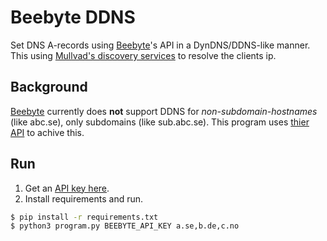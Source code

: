 # Beebyte DDNS
Set DNS A-records using [Beebyte](https://www.beebyte.se/)'s API in a DynDNS/DDNS-like manner. This using [Mullvad's discovery services](https://mullvad.net/en/check) to resolve the clients ip.

## Background
[Beebyte](https://www.beebyte.se/) currently does **not** support DDNS for *non-subdomain-hostnames* (like abc.se), only subdomains (like sub.abc.se). This program uses [thier API](https://portal.beebyte.se/api/v1/) to achive this.

## Run
1. Get an [API key here](https://portal.beebyte.se/organisation/apikey/).
2. Install requirements and run.
```bash
$ pip install -r requirements.txt
$ python3 program.py BEEBYTE_API_KEY a.se,b.de,c.no
```